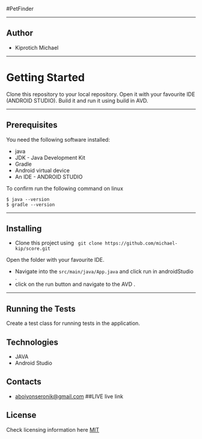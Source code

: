 #PetFinder

----
## Author

* Kiprotich Michael
----
# Getting Started

Clone this repository to your local repository.
Open it with your favourite IDE (ANDROID STUDIO).
Build it and run it using build in AVD.

---
## **Prerequisites**

You need the following software installed:
- java
- JDK - Java Development Kit
- Gradle
- Android virtual device
- An IDE - ANDROID STUDIO


To confirm run the following command on linux
```
$ java --version
$ gradle --version
```
---
## Installing
* Clone this project using ``` git clone https://github.com/michael-kip/score.git```

Open the folder with your favourite IDE.
* Navigate into the ``` src/main/java/App.java ``` and click run in androidStudio .
* click on the run button and navigate to the AVD .
---
## Running the Tests

Create a test class for running tests in the application.
## Technologies

* JAVA
* Android Studio


## Contacts
* aboiyonseronik@gmail.com
##LIVE
live link


## License
Check licensing information here [MIT](licence)